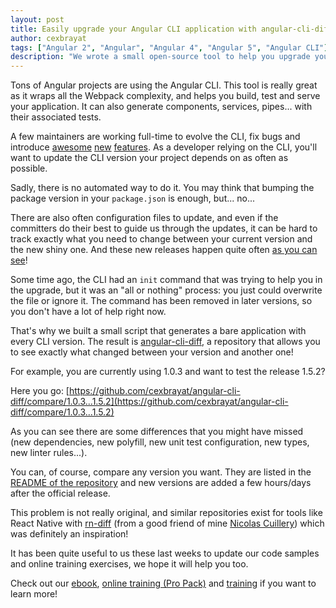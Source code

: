 ```yaml
---
layout: post
title: Easily upgrade your Angular CLI application with angular-cli-diff
author: cexbrayat
tags: ["Angular 2", "Angular", "Angular 4", "Angular 5", "Angular CLI"]
description: "We wrote a small open-source tool to help you upgrade your Angular CLI applications."
---
```


Tons of Angular projects are using the Angular CLI.
This tool is really great as it wraps all the Webpack complexity,
and helps you build, test and serve your application.
It can also generate components, services, pipes... with their associated tests.

A few maintainers are working full-time to evolve the CLI, fix bugs and introduce [awesome](/2017/08/10/angular-cli-1.3/) [new](/2017/09/14/angular-cli-1.4/) [features](/2017/11/03/angular-cli-1.5/).
As a developer relying on the CLI, you'll want to update the CLI version your project depends on
as often as possible.

Sadly, there is no automated way to do it.
You may think that bumping the package version in your `package.json` is enough, but... no...

There are also often configuration files to update,
and even if the committers do their best to guide us through the updates,
it can be hard to track exactly what you need to change between your current version
and the new shiny one.
And these new releases happen quite often
[as you can see](https://github.com/angular/angular-cli/releases)!

Some time ago, the CLI had an `init` command that was trying to help you in the upgrade,
but it was an "all or nothing" process: you just could overwrite the file or ignore it.
The command has been removed in later versions,
so you don't have a lot of help right now.

That's why we built a small script that generates a bare application with every CLI version.
The result is [angular-cli-diff](https://github.com/cexbrayat/angular-cli-diff),
a repository that allows you to see exactly what changed between your version and another one!

For example, you are currently using 1.0.3 and want to test the release 1.5.2?

Here you go: [https://github.com/cexbrayat/angular-cli-diff/compare/1.0.3...1.5.2](https://github.com/cexbrayat/angular-cli-diff/compare/1.0.3...1.5.2)

As you can see there are some differences that you might have missed (new dependencies, new polyfill, new unit test configuration, new types, new linter rules...).

You can, of course, compare any version you want.
They are listed in the [README of the repository](https://github.com/cexbrayat/angular-cli-diff) and new versions are added a few hours/days after the official release.

This problem is not really original, and similar repositories exist for tools like React Native with [rn-diff](https://github.com/ncuillery/rn-diff) (from a good friend of mine [Nicolas Cuillery](https://github.com/ncuillery)) which was definitely an inspiration!

It has been quite useful to us these last weeks to update our code samples and online training exercises,
we hope it will help you too.

Check out our [ebook](https://books.ninja-squad.com/angular), [online training (Pro Pack)](https://angular-exercises.ninja-squad.com/) and [training](http://ninja-squad.com/training/angular) if you want to learn more!
